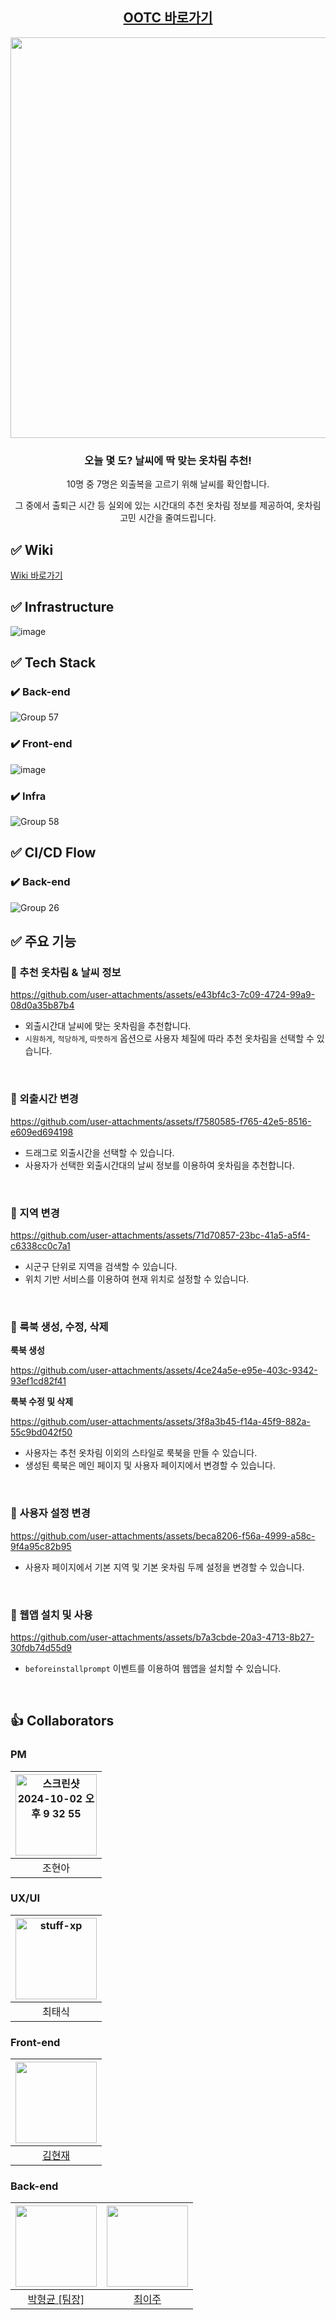 <div align="center">

## [OOTC 바로가기](https://ootc.life)

<img width="1065" height="641" alt="image" src="https://github.com/user-attachments/assets/9a18efba-b535-40d2-80a0-1000c4d0948a" />


<h3> 오늘 몇 도? 날씨에 딱 맞는 옷차림 추천! </h2>

<p>10명 중 7명은 외출복을 고르기 위해 날씨를 확인합니다.</p>
<p>그 중에서 출퇴근 시간 등 실외에 있는 시간대의 추천 옷차림 정보를 제공하여, 옷차림 고민 시간을 줄여드립니다.</p>

</div>

## ✅ Wiki

[Wiki 바로가기](https://github.com/FashionForecast/FashionForecast-client/wiki)

## ✅ Infrastructure

![image](https://github.com/user-attachments/assets/db40845c-a8e3-45a7-b9c6-b3d25ea25a30)

## ✅ Tech Stack

### ✔️ Back-end

![Group 57](https://github.com/user-attachments/assets/416add11-3e3b-4786-b35a-5f5b0cc00ff6)

### ✔️ Front-end

![image](https://github.com/user-attachments/assets/c3144027-5350-4936-a8c2-15dd3d5adc7c)

### ✔️ Infra

![Group 58](https://github.com/user-attachments/assets/e7ac81d5-9697-4b3e-948b-db758bfc7c13)


## ✅ CI/CD Flow

### ✔️ Back-end

![Group 26](https://github.com/user-attachments/assets/adeb544b-84fb-479f-873b-6ebcb1533e9d)


## ✅ 주요 기능

### 🚩 추천 옷차림 & 날씨 정보

https://github.com/user-attachments/assets/e43bf4c3-7c09-4724-99a9-08d0a35b87b4

- 외출시간대 날씨에 맞는 옷차림을 추천합니다.
- `시원하게`, `적당하게`, `따뜻하게` 옵션으로 사용자 체질에 따라 추천 옷차림을 선택할 수 있습니다.

<br />

### 🚩 외출시간 변경

https://github.com/user-attachments/assets/f7580585-f765-42e5-8516-e609ed694198

- 드래그로 외출시간을 선택할 수 있습니다.
- 사용자가 선택한 외출시간대의 날씨 정보를 이용하여 옷차림을 추천합니다.

<br />

### 🚩 지역 변경

https://github.com/user-attachments/assets/71d70857-23bc-41a5-a5f4-c6338cc0c7a1

- 시군구 단위로 지역을 검색할 수 있습니다.
- 위치 기반 서비스를 이용하여 현재 위치로 설정할 수 있습니다.

<br />

### 🚩 룩북 생성, 수정, 삭제

**룩북 생성**

https://github.com/user-attachments/assets/4ce24a5e-e95e-403c-9342-93ef1cd82f41

**룩북 수정 및 삭제**

https://github.com/user-attachments/assets/3f8a3b45-f14a-45f9-882a-55c9bd042f50

- 사용자는 추천 옷차림 이외의 스타일로 룩북을 만들 수 있습니다.
- 생성된 룩북은 메인 페이지 및 사용자 페이지에서 변경할 수 있습니다.

<br />

### 🚩 사용자 설정 변경

https://github.com/user-attachments/assets/beca8206-f56a-4999-a58c-9f4a95c82b95

- 사용자 페이지에서 기본 지역 및 기본 옷차림 두께 설정을 변경할 수 있습니다.

<br />

### 🚩 웹앱 설치 및 사용

https://github.com/user-attachments/assets/b7a3cbde-20a3-4713-8b27-30fdb74d55d9

- `beforeinstallprompt` 이벤트를 이용하여 웹앱을 설치할 수 있습니다.

<br />

## 👍 Collaborators

### PM

| <img alt="스크린샷 2024-10-02 오후 9 32 55" src="https://github.com/user-attachments/assets/8ce52231-5083-480d-b1ee-0d7e15ed1c01" width="130" height="130"> |
| :-----------------------------------------------------------------------------------------------------------------------------------------------------------------: |
|                                                                               조현아                                                                                |

### UX/UI

| <img alt="stuff-xp" src="https://github.com/user-attachments/assets/05c10544-1971-48b3-bdd9-740e09a805d0" width="130" height="130"> |
| :---------------------------------------------------------------------------------------------------------------------------------: |
|                                                               최태식                                                                |

### Front-end

| <img src="https://avatars.githubusercontent.com/u/115006670?v=4" width="130" height="130"> |
| :----------------------------------------------------------------------------------------: |
|                          [김현재](https://github.com/presentKey)                           |

### Back-end

| <img src="https://avatars.githubusercontent.com/u/122284322?v=4" width="130" height="130"> | <img src="https://avatars.githubusercontent.com/u/143402486?v=4" width="130" height="130"> |
| :----------------------------------------------------------------------------------------: | :----------------------------------------------------------------------------------------: |
|                        [박형균 [팀장]](https://github.com/phk1128)                         |                         [최이주](https://github.com/cherryiJuice)                          |



